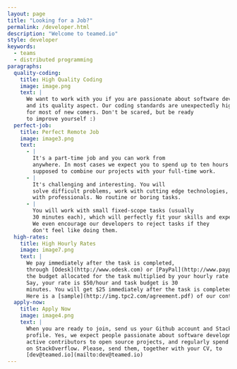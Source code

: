 ```yaml
---
layout: page
title: "Looking for a Job?"
permalink: /developer.html
description: "Welcome to teamed.io"
style: developer
keywords:
  - teams
  - distributed programming
paragraphs:
  quality-coding:
    title: High Quality Coding
    image: image.png
    text: |
      We want to work with you if you are passionate about software development
      and its quality aspect. Our coding standards are unexpectedly high
      for most of new comers. Don't be scared, but be ready
      to improve yourself :)
  perfect-job:
    title: Perfect Remote Job
    image: image3.png
    text:
      - |
        It's a part-time job and you can work from
        anywhere. In most cases we expect you to spend up to ten hours per week. You are
        supposed to combine our projects with your full-time work.
      - |
        It's challenging and interesting. You will
        solve difficult problems, work with cutting edge technologies, and collaborate
        with professionals. No routine or boring tasks.
      - |
        You will work with small fixed-scope tasks (usually
        30 minutes each), which will perfectly fit your skills and experience.
        We even encourage our developers to reject tasks if they
        don't feel like doing them.
  high-rates:
    title: High Hourly Rates
    image: image7.png
    text: |
      We pay immediately after the task is completed,
      through [Odesk](http://www.odesk.com) or [PayPal](http://www.paypal.com),
      the budget allocated for the task multiplied by your hourly rate.
      Say, your rate is $50/hour and task budget is 30
      minutes. You will get $25 immediately after the task is completed.
      Here is a [sample](http://img.tpc2.com/agreement.pdf) of our contract.
  apply-now:
    title: Apply Now
    image: image4.png
    text: |
      When you are ready to join, send us your Github account and StackOverflow
      profile. Yes, we expect people passionate about software development be
      active contributors to open source projects, and regularly spend time
      on StackOverflow. Please, send them, together with your CV, to
      [dev@teamed.io](mailto:dev@teamed.io)
---
```


